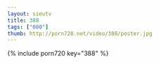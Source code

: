 ```yaml
--- 
layout: sieutv
title: 388
tags: ["000"]
thumb: http://porn720.net/video/388/poster.jpg
---
```

{% include porn720 key="388" %} 
